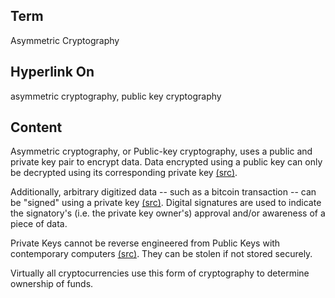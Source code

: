 ## Term

Asymmetric Cryptography

## Hyperlink On

asymmetric cryptography, public key cryptography

## Content

Asymmetric cryptography, or Public-key cryptography, uses a public and private key pair to encrypt data. Data encrypted using a public key can only be decrypted using its corresponding private key [(src)](https://en.wikipedia.org/wiki/Public-key_cryptography). 

Additionally, arbitrary digitized data -- such as a bitcoin transaction -- can be "signed" using a private key [(src)](https://en.wikipedia.org/wiki/Public-key_cryptography). Digital signatures are used to indicate the signatory's (i.e. the private key owner's) approval and/or awareness of a piece of data. 

Private Keys cannot be reverse engineered from Public Keys with contemporary computers [(src)](https://bitcoin.stackexchange.com/questions/2847/how-long-would-it-take-a-large-computer-to-crack-a-private-key). They can be stolen if not stored securely.

Virtually all cryptocurrencies use this form of cryptography to determine ownership of funds.
